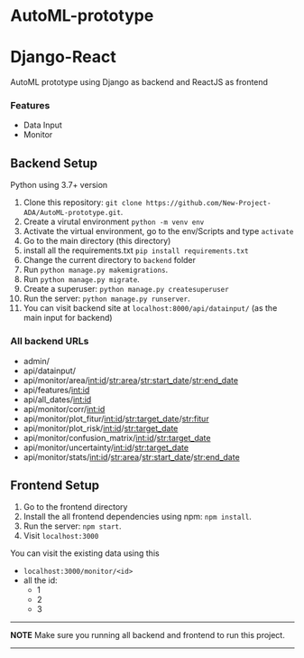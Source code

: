 # AutoML-prototype
# Django-React

AutoML prototype using Django as backend and ReactJS as frontend

### Features
* Data Input
* Monitor

## Backend Setup
Python using 3.7+ version
1. Clone this repository: `git clone https://github.com/New-Project-ADA/AutoML-prototype.git`.
2. Create a virutal environment `python -m venv env`
3. Activate the virtual environment, go to the env/Scripts and type `activate`
4. Go to the main directory (this directory)
5. install all the requirements.txt `pip install requirements.txt`
6. Change the current directory to `backend` folder
7. Run `python manage.py makemigrations`.
8. Run `python manage.py migrate`.
9. Create a superuser: `python manage.py createsuperuser`
10. Run the server: `python manage.py runserver`.
11. You can visit backend site at `localhost:8000/api/datainput/` (as the main input for backend)

### All backend URLs
* admin/
* api/datainput/
* api/monitor/area/<int:id>/<str:area>/<str:start_date>/<str:end_date>
* api/features/<int:id>
* api/all_dates/<int:id>
* api/monitor/corr/<int:id>
* api/monitor/plot_fitur/<int:id>/<str:target_date>/<str:fitur>
* api/monitor/plot_risk/<int:id>/<str:target_date>
* api/monitor/confusion_matrix/<int:id>/<str:target_date>
* api/monitor/uncertainty/<int:id>/<str:target_date>
* api/monitor/stats/<int:id>/<str:area>/<str:start_date>/<str:end_date>

## Frontend Setup
1. Go to the frontend directory
2. Install the all frontend dependencies using npm: `npm install`.
3. Run the server: `npm start`.
4. Visit `localhost:3000`

You can visit the existing data using this
* `localhost:3000/monitor/<id>`
* all the id:
    * 1
    * 2
    * 3

---
**NOTE**
Make sure you running all backend and frontend to run this project.

---